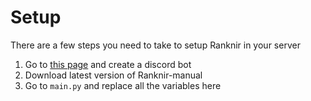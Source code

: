 # Setup
There are a few steps you need to take to setup Ranknir in your server
1. Go to [this page](https://discord.com/developers/applications) and create a discord bot
2. Download latest version of Ranknir-manual
1. Go to `main.py` and replace all the variables here
